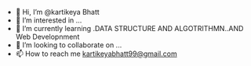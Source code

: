 - 👋 Hi, I’m @kartikeya Bhatt
- 👀 I’m interested in ...
- 🌱 I’m currently learning .DATA STRUCTURE AND ALGOTRITHMN..AND Web Developnment
- 💞️ I’m looking to collaborate on ...
- 📫 How to reach me kartikeyabhatt99@gmail.com

<!---
kartikeya99Bhatt/kartikeya99Bhatt is a ✨ special ✨ repository because its `README.md` (this file) appears on your GitHub profile.
You can click the Preview link to take a look at your changes.
--->

